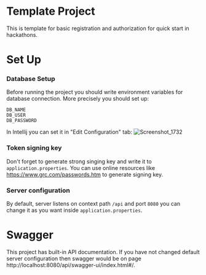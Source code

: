 # Template Project

This is template for basic registration and authorization for quick start in hackathons.

# Set Up

### Database Setup

Before running the project you should write environment variables for database connection. More precisely you should set up:
```
DB_NAME
DB_USER
DB_PASSWORD
```
In Intellij you can set it in "Edit Configuration" tab:
![Screenshot_1732](https://github.com/singularity-school/TemplateApp/assets/144876386/fbdb4679-3a35-487d-b63f-2a070f8e11be)


### Token signing key

Don't forget to generate strong singing key and write it to `application.properties`. You can use online resources like https://www.grc.com/passwords.htm to generate signing key.

### Server configuration

By default, server listens on context path `/api` and port `8080` you can change it as you want inside `application.properties`.

# Swagger

This project has built-in API documentation. If you have not changed default server configuration then swagger would be on page http://localhost:8080/api/swagger-ui/index.html#/.
